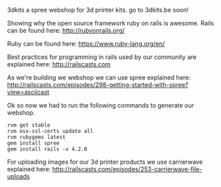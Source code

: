 3dkits a spree webshop for 3d printer kits. go to 3dkits.be soon!


Showing why the open source framework ruby on rails is awesome.
Rails can be found here:
http://rubyonrails.org/

Ruby can be found here:
https://www.ruby-lang.org/en/


Best practices for programming in rails used by our community are explained here:
http://railscasts.com


As we're building we webshop we can use spree explained here:
http://railscasts.com/episodes/298-getting-started-with-spree?view=asciicast

Ok so now we had to run the following commands to generate our webshop.

```
rvm get stable
rvm osx-ssl-certs update all
rvm rubygems latest
gem install spree
gem install rails -v 4.2.0
```


For uploading images for our 3d printer products we use carrierwave explained here:
http://railscasts.com/episodes/253-carrierwave-file-uploads

```

```
